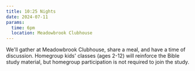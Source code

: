 ```yaml
---
title: 10:25 Nights
date: 2024-07-11
params:
  time: 6pm
  location: Meadowbrook Clubhouse
---
```

We'll gather at Meadowbrook Clubhouse, share a meal, and have a time of discussion. Homegroup kids' classes (ages 2-12) will reinforce the Bible study material, but homegroup participation is not required to join the study.

<!--more-->
